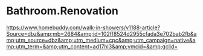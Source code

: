 # Bathroom.Renovation
https://www.homebuddy.com/walk-in-showers/v1188-article?Source=dbz&amp;mb=2684&amp;id=102ff8524d2955cfada3e702bab2fb&amp;utm_source=dbz&amp;utm_medium=cpc&amp;utm_campaign=native&amp;utm_term=&amp;utm_content=ad17hl3&amp;vmcid=&amp;gclid=

